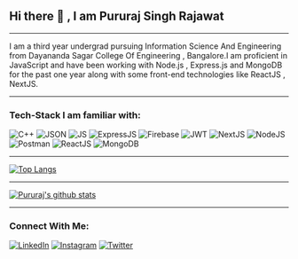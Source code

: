 ## Hi there 👋 , I am Pururaj Singh Rajawat

<hr>

I am a third year undergrad pursuing Information Science And Engineering from Dayananda Sagar College Of Engineering , Bangalore.I am proficient in JavaScript and have been working with Node.js , Express.js and MongoDB for the past one year along with some front-end technologies like ReactJS , NextJS.

<hr>

### Tech-Stack I am familiar with:
![C++](https://img.shields.io/badge/C%2B%2B-00599C?style=for-the-badge&logo=c%2B%2B&logoColor=white) ![JSON](https://img.shields.io/badge/json-5E5C5C?style=for-the-badge&logo=json&logoColor=white) ![JS](https://img.shields.io/badge/JavaScript-323330?style=for-the-badge&logo=javascript&logoColor=F7DF1E) ![ExpressJS](https://img.shields.io/badge/Express.js-000000?style=for-the-badge&logo=express&logoColor=white) ![Firebase](https://img.shields.io/badge/firebase-ffca28?style=for-the-badge&logo=firebase&logoColor=black) ![JWT](https://img.shields.io/badge/JWT-000000?style=for-the-badge&logo=JSON%20web%20tokens&logoColor=white) ![NextJS](https://img.shields.io/badge/next.js-000000?style=for-the-badge&logo=nextdotjs&logoColor=white) ![NodeJS](https://img.shields.io/badge/Node.js-339933?style=for-the-badge&logo=nodedotjs&logoColor=white) ![Postman](https://img.shields.io/badge/Postman-FF6C37?style=for-the-badge&logo=Postman&logoColor=white) ![ReactJS](https://img.shields.io/badge/React-20232A?style=for-the-badge&logo=react&logoColor=61DAFB) ![MongoDB](https://img.shields.io/badge/MongoDB-4EA94B?style=for-the-badge&logo=mongodb&logoColor=white) 

<hr>

[![Top Langs](https://github-readme-stats.vercel.app/api/top-langs/?username=pururaj987)](https://github.com/anuraghazra/github-readme-stats)

<hr>

[![Pururaj's github stats](https://github-readme-stats.vercel.app/api?username=pururaj987&count_private=true&show_icons=true&theme=radical&hide_rank=false)](https://github.com/anuraghazra/github-readme-stats)

<hr>

### Connect With Me:
 [![LinkedIn](https://img.icons8.com/ios-glyphs/30/000000/linkedin.png)][1]
 [![Instagram](https://img.icons8.com/material-outlined/30/000000/instagram-new--v1.png)][2]
 [![Twitter](https://img.icons8.com/ios-glyphs/30/000000/twitter--v1.png)][3]


[1]: https://www.linkedin.com/in/pururaj23/
[2]: https://www.instagram.com/_pururaj_/
[3]: https://twitter.com/pururajrajawat

<!---
pururaj987/pururaj987 is a ✨ special ✨ repository because its `README.md` (this file) appears on your GitHub profile.
You can click the Preview link to take a look at your changes.
--->
